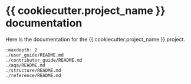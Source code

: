 # {{ cookiecutter.project_name }} documentation

Here is the documentation for the {{ cookiecutter.project_name }} project.

```{toctree}
:maxdepth: 2
./user_guide/README.md
./contributor_guide/README.md
./aqa/README.md
./structure/README.md
./reference/README.md
```
